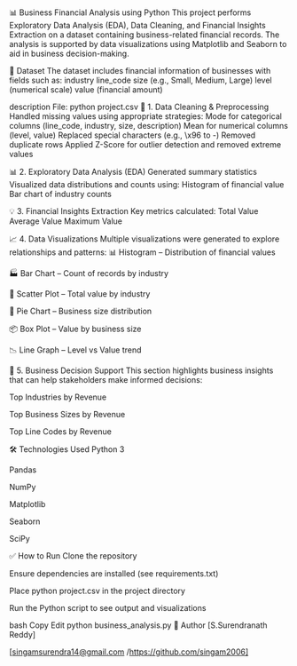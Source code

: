 📊 Business Financial Analysis using Python
This project performs Exploratory Data Analysis (EDA), Data Cleaning, and Financial Insights Extraction on a dataset containing business-related financial records. The analysis is supported by data visualizations using Matplotlib and Seaborn to aid in business decision-making.

📁 Dataset
The dataset includes financial information of businesses with fields such as:
industry
line_code
size (e.g., Small, Medium, Large)
level (numerical scale)
value (financial amount)

description
File: python project.csv
🧼 1. Data Cleaning & Preprocessing
Handled missing values using appropriate strategies:
Mode for categorical columns (line_code, industry, size, description)
Mean for numerical columns (level, value)
Replaced special characters (e.g., \x96 to -)
Removed duplicate rows
Applied Z-Score for outlier detection and removed extreme values

📊 2. Exploratory Data Analysis (EDA)
Generated summary statistics
Visualized data distributions and counts using:
Histogram of financial value
Bar chart of industry counts

💡 3. Financial Insights Extraction
Key metrics calculated:
Total Value
Average Value
Maximum Value

📈 4. Data Visualizations
Multiple visualizations were generated to explore relationships and patterns:
📊 Histogram – Distribution of financial values

🏭 Bar Chart – Count of records by industry

📌 Scatter Plot – Total value by industry

🧁 Pie Chart – Business size distribution

📦 Box Plot – Value by business size

📉 Line Graph – Level vs Value trend

🧠 5. Business Decision Support
This section highlights business insights that can help stakeholders make informed decisions:

Top Industries by Revenue

Top Business Sizes by Revenue

Top Line Codes by Revenue

🛠️ Technologies Used
Python 3

Pandas

NumPy

Matplotlib

Seaborn

SciPy

✅ How to Run
Clone the repository

Ensure dependencies are installed (see requirements.txt)

Place python project.csv in the project directory
 
Run the Python script to see output and visualizations

bash
Copy
Edit
python business_analysis.py
📌 Author
[S.Surendranath Reddy]

[singamsurendra14@gmail.com /https://github.com/singam2006]

